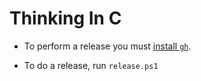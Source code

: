 # Thinking In C

- To perform a release you must [install `gh`](https://github.com/cli/cli/releases).

- To do a release, run `release.ps1`
